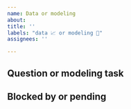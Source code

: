 ```yaml
---
name: Data or modeling
about:
title: ''
labels: "data 📈 or modeling 🧠"
assignees: ''

---
```


## Question or modeling task

## Blocked by or pending
